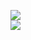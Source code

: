 [![](https://img.shields.io/badge/Made%20With-Github%20Spray-lightgrey.svg?style=for-the-badge&logo=github)](https://github.com/Annihil/github-spray#15794)  
[![](https://i.imgur.com/2DrTn0Z.gif)](https://github.com/Annihil/github-spray)
